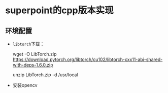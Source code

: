 # superpoint的cpp版本实现

## 环境配置

- `libtorch`下载：

	wget -O LibTorch.zip https://download.pytorch.org/libtorch/cu102/libtorch-cxx11-abi-shared-with-deps-1.6.0.zip

	unzip LibTorch.zip -d /usr/local

- 安装opencv


